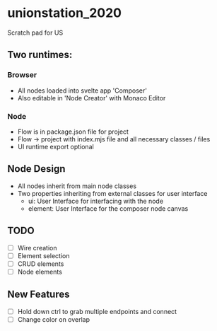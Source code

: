 # unionstation_2020

Scratch pad for US

## Two runtimes:

### Browser

- All nodes loaded into svelte app 'Composer'
- Also editable in 'Node Creator' with Monaco Editor

### Node

- Flow is in package.json file for project
- Flow -> project with index.mjs file and all necessary classes / files
- UI runtime export optional

## Node Design

- All nodes inherit from main node classes
- Two properties inheriting from external classes for user interface
  - ui: User Interface for interfacing with the node
  - element: User Interface for the composer node canvas

## TODO

- [ ] Wire creation
- [ ] Element selection
- [ ] CRUD elements
- [ ] Node elements

## New Features

- [ ] Hold down ctrl to grab multiple endpoints and connect
- [ ] Change color on overlap